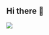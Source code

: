 ## Hi there 👋
<img src="https://capsule-render.vercel.app/api?type=venom&color=gradient&height=180&text=Welcome%20To%20-nl-JunSeob's%20GitHub&animation=fadeIn&fontColor=86bac1&fontSize=70" />
<!--
**mingyulee327/mingyulee327** is a ✨ _special_ ✨ repository because its `README.md` (this file) appears on your GitHub profile.
Here are some ideas to get you started:

- 🔭 I’m currently working on ...
- 🌱 I’m currently learning ...
- 👯 I’m looking to collaborate on ...
- 🤔 I’m looking for help with ...
- 💬 Ask me about ...
- 📫 How to reach me: ...
- 😄 Pronouns: ...
- ⚡ Fun fact: ...
-->
